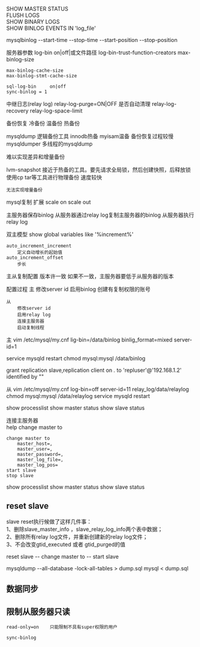 SHOW MASTER STATUS  
FLUSH LOGS  
SHOW BINARY LOGS  
SHOW BINLOG EVENTS IN 'log_file'  

mysqlbinlog
    --start-time
    --stop-time
    --start-position
    --stop-position

服务器参数
    log-bin     on|off|或文件路径
    log-bin-trust-function-creators
    max-binlog-size

    max-binlog-cache-size
    max-binlog-stmt-cache-size

    sql-log-bin     on|off
    sync-binlog = 1


中继日志(relay log)
    relay-log-purge=ON|OFF  是否自动清理
    relay-log-recovery
    relay-log-space-limit


备份恢复
    冷备份
    温备份
    热备份


mysqldump   逻辑备份工具
    innodb热备 myisam温备
    备份恢复过程较慢
mysqldumper 多线程的mysqldump


难以实现差异和增量备份

lvm-snapshot
    接近于热备的工具。要先请求全局锁，然后创建快照，后释放锁
    使用cp tar等工具进行物理备份
    速度较快

    无法实现增量备份




mysql复制
    扩展
        scale on
        scale out

主服务器保存binlog
从服务器通过relay log复制主服务器的binlog
从服务器执行relay log


双主模型
    show global variables like '%increment%'

    auto_increment_increment
        定义自动增长的起始值
    auto_increment_offset
        步长


主从复制配置
    版本许一致
    如果不一致，主服务器要低于从服务器的版本

配置过程
    主
        修改server id
        启用binlog
        创建有复制权限的账号

    从
        修改server id
        启用relay log
        连接主服务器
        启动复制线程

主
vim /etc/mysql/my.cnf
lig-bin=/data/binlog
binlig_format=mixed
server-id=1

service mysqld restart
chmod mysql:mysql /data/binlog

grant replication slave,replication client on *.* to 'repluser'@'192.168.1.2' identified by ""

从
vim /etc/mysql/my.cnf
log-bin=off
server-id=11
relay_log/data/relaylog
chmod mysql:mysql /data/relaylog
service mysqld restart

show processlist
show master status
show slave status

连接主服务器  
help change master to  
```
change master to    
    master_host=,  
    master_user=,  
    master_password=,  
    master_log_file=,  
    master_log_pos=    
start slave   
stop slave  
```

show processlist
show master status
show slave status


## reset slave  
slave reset执行候做了这样几件事：   
1、删除slave_master_info ，slave_relay_log_info两个表中数据；   
2、删除所有relay log文件，并重新创建新的relay log文件；   
3、不会改变gtid_executed 或者 gtid_purged的值  

reset slave -- change master to -- start slave


mysqldump --all-database -lock-all-tables > dump.sql
mysql < dump.sql

## 数据同步




## 限制从服务器只读

    read-only=on    只能限制不具有super权限的用户

    sync-binlog

